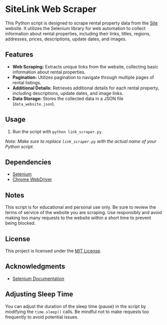 # SiteLink Web Scraper

This Python script is designed to scrape rental property data from the [Site](https://realtylink.org) website. It utilizes the Selenium library for web automation to collect information about rental properties, including their links, titles, regions, addresses, prices, descriptions, update dates, and images.

## Features

- **Web Scraping:** Extracts unique links from the website, collecting basic information about rental properties.
- **Pagination:** Utilizes pagination to navigate through multiple pages of rental listings.
- **Additional Details:** Retrieves additional details for each rental property, including descriptions, update dates, and image links.
- **Data Storage:** Stores the collected data in a JSON file (`data_website.json`).

## Usage

1. Run the script with `python link_scraper.py`.

*Note: Make sure to replace `link_scraper.py` with the actual name of your Python script.*

## Dependencies

- [Selenium](https://www.selenium.dev/)
- [Chrome WebDriver](https://sites.google.com/chromium.org/driver/)

## Notes

This script is for educational and personal use only. Be sure to review the terms of service of the website you are scraping.
Use responsibly and avoid making too many requests to the website within a short time to prevent being blocked.

## License

This project is licensed under the [MIT License](LICENSE).

## Acknowledgments

- [Selenium Documentation](https://www.selenium.dev/documentation/en/)

## Adjusting Sleep Time

You can adjust the duration of the sleep time (pause) in the script by modifying the `time.sleep()` calls. Be mindful not to make requests too frequently to avoid potential issues.

